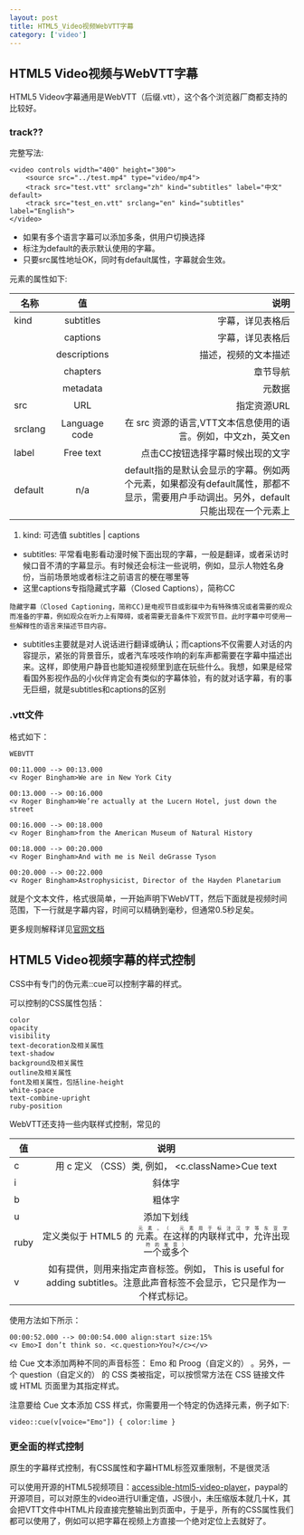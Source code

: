 ```yaml
---
layout: post
title: HTML5_Video视频WebVTT字幕
category: ['video']
---
```



## HTML5 Video视频与WebVTT字幕

HTML5 Videov字幕通用是WebVTT（后缀.vtt），这个各个浏览器厂商都支持的比较好。

### track??

完整写法:

```
<video controls width="400" height="300">
    <source src="../test.mp4" type="video/mp4">
    <track src="test.vtt" srclang="zh" kind="subtitles" label="中文" default>
    <track src="test_en.vtt" srclang="en" kind="subtitles" label="English">
</video>
```

* 如果有多个语言字幕可以添加多条<track>，供用户切换选择
* 标注为default的<track>表示默认使用的字幕。
* 只要src属性地址OK，同时有default属性，字幕就会生效。

<track> 元素的属性如下:

|名称|	值|	说明|
|----------|:-------------:|------:|
|kind|	subtitles	|字幕，详见表格后|
| 	|captions|   	字幕，详见表格后|
| 	|descriptions|	描述，视频的文本描述|
| 	|chapters|	章节导航|
| 	|metadata|	元数据|
|src|	URL|	指定资源URL|
|srclang	|Language code	|在 src 资源的语言,VTT文本信息使用的语言。例如，中文zh，英文en|
|label	|Free text	|点击CC按钮选择字幕时候出现的文字|
|default	|n/a|	default指的是默认会显示的字幕。例如两个<track>元素，如果都没有default属性，那都不显示，需要用户手动调出。另外，default只能出现在一个<track>元素上|



1) kind:   可选值 subtitles | captions

* subtitles: 平常看电影看动漫时候下面出现的字幕，一般是翻译，或者采访时候口音不清的字幕显示。有时候还会标注一些说明，例如，显示人物姓名身份，当前场景地或者标注之前语言的梗在哪里等
* 这里captions专指隐藏式字幕（Closed Captions），简称CC
```
隐藏字幕（Closed Captioning，简称CC)是电视节目或影碟中为有特殊情况或者需要的观众而准备的宇幕，例如观众在听力上有障碍，或者需要无音条件下观赏节目。此时字幕中可使用一些解释性的语言来描述节目内容。
```
* subtitles主要就是对人说话进行翻译或确认；而captions不仅需要人对话的内容提示，紧张的背景音乐，或者汽车吱吱作响的刹车声都需要在字幕中描述出来。这样，即使用户静音也能知道视频里到底在玩些什么。我想，如果是经常看国外影视作品的小伙伴肯定会有类似的字幕体验，有的就对话字幕，有的事无巨细，就是subtitles和captions的区别


### .vtt文件

格式如下：

```
WEBVTT

00:11.000 --> 00:13.000
<v Roger Bingham>We are in New York City

00:13.000 --> 00:16.000
<v Roger Bingham>We’re actually at the Lucern Hotel, just down the street

00:16.000 --> 00:18.000
<v Roger Bingham>from the American Museum of Natural History

00:18.000 --> 00:20.000
<v Roger Bingham>And with me is Neil deGrasse Tyson

00:20.000 --> 00:22.000
<v Roger Bingham>Astrophysicist, Director of the Hayden Planetarium
```

就是个文本文件，格式很简单，一开始声明下WebVTT，然后下面就是视频时间范围，下一行就是字幕内容，时间可以精确到毫秒，但通常0.5秒足矣。

更多规则解释详见[官网文档](https://w3c.github.io/webvtt/)


## HTML5 Video视频字幕的样式控制

CSS中有专门的伪元素::cue可以控制字幕的样式。

可以控制的CSS属性包括：

```
color
opacity
visibility
text-decoration及相关属性
text-shadow
background及相关属性
outline及相关属性
font及相关属性，包括line-height
white-space
text-combine-upright
ruby-position
```


WebVTT还支持一些内联样式控制，常见的




|值|说明|
|----------|:-------------:|
|c	|用 c 定义 （CSS）类, 例如， <c.className>Cue text</c>
|i	|斜体字
|b	|粗体字
|u	|添加下划线
|ruby|定义类似于 HTML5 的 <ruby> 元素。在这样的内联样式中，允许出现一个或多个 <rt> 元素。（<ruby> 元素用于标注汉字等东亚字符的发音）
|v	|如有提供，则用来指定声音标签。例如， <v Ian>This is useful for adding subtitles</v>。注意此声音标签不会显示，它只是作为一个样式标记。

使用方法如下所示：

```
00:00:52.000 --> 00:00:54.000 align:start size:15%
<v Emo>I don’t think so. <c.question>You?</c></v>
```

给 Cue 文本添加两种不同的声音标签： Emo 和 Proog（自定义的） 。另外，一个 question（自定义的） 的 CSS 类被指定，可以按惯常方法在 CSS 链接文件 或 HTML 页面里为其指定样式。

注意要给 Cue 文本添加 CSS 样式，你需要用一个特定的伪选择元素，例子如下:

```
video::cue(v[voice="Emo"]) { color:lime }
```

### 更全面的样式控制

原生的字幕样式控制，有CSS属性和字幕HTML标签双重限制，不是很灵活

可以使用开源的HTML5视频项目：[accessible-html5-video-player](https://github.com/paypal/accessible-html5-video-player)，paypal的开源项目，可以对原生的video进行UI重定值，JS很小，未压缩版本就几十K，其会把VTT文件中HTML片段直接完整输出到页面中，于是乎，所有的CSS属性我们都可以使用了，例如可以把字幕在视频上方直接一个绝对定位上去就好了。
